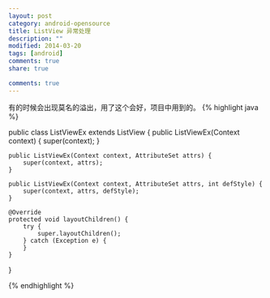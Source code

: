```yaml
---
layout: post
category: android-opensource
title: ListView 异常处理
description: ""
modified: 2014-03-20
tags: [android]
comments: true
share: true

comments: true
---
```

有的时候会出现莫名的溢出，用了这个会好，项目中用到的。
{% highlight java %}

public class ListViewEx extends ListView {
	public ListViewEx(Context context) {
		super(context);
	}
	
	public ListViewEx(Context context, AttributeSet attrs) {
		super(context, attrs);
	}
	
	public ListViewEx(Context context, AttributeSet attrs, int defStyle) {
		super(context, attrs, defStyle);
	}
	
	@Override
	protected void layoutChildren() {
		try {
			super.layoutChildren();
		} catch (Exception e) {
		}
	}

}

{% endhighlight %}



